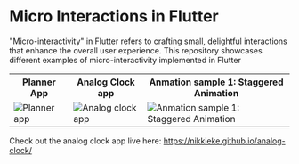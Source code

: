 # Micro Interactions in Flutter
"Micro-interactivity" in Flutter refers to crafting small, delightful interactions that enhance the overall user experience.
This repository showcases different examples of micro-interactivity implemented in Flutter

<table>
	<tbody width="100%">
	<tr>
	<th>Planner App</th>
     	<th>Analog Clock app</th>
	<th>Anmation sample 1: Staggered Animation</th>	
		</tr>
		<tr>
      			<td>
			<img src="https://github.com/nikkieke/flutter_micro_interactions/assets/95222620/6d3b4f58-52ab-4076-bfd1-f809a267ab60" alt="Planner app"></img>
			</td>
	    		<td>
			<img src="https://github.com/nikkieke/flutter_micro_interactions/assets/95222620/df3a44f3-f422-476c-b7fd-b54e7dcea534" alt="Analog clock app"></img>
			</td>
			<td>
			<img src="https://github.com/nikkieke/flutter_micro_interactions/assets/95222620/a55ddfcc-accf-44b1-839b-8462b93817ff" alt="Anmation sample 1: Staggered Animation"></img>
			</td>
		</tr>
		</tr>
	</tbody>
</table>

Check out the analog clock app live here: https://nikkieke.github.io/analog-clock/
